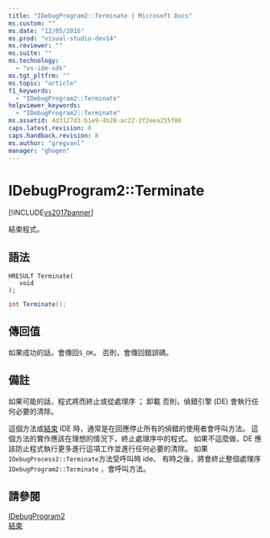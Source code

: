 ```yaml
---
title: "IDebugProgram2::Terminate | Microsoft Docs"
ms.custom: ""
ms.date: "12/05/2016"
ms.prod: "visual-studio-dev14"
ms.reviewer: ""
ms.suite: ""
ms.technology: 
  - "vs-ide-sdk"
ms.tgt_pltfrm: ""
ms.topic: "article"
f1_keywords: 
  - "IDebugProgram2::Terminate"
helpviewer_keywords: 
  - "IDebugProgram2::Terminate"
ms.assetid: 4d3127d3-b1e9-4b28-ac22-2f2eea255f86
caps.latest.revision: 8
caps.handback.revision: 8
ms.author: "gregvanl"
manager: "ghogen"
---
```

# IDebugProgram2::Terminate
[!INCLUDE[vs2017banner](../../../code-quality/includes/vs2017banner.md)]

結束程式。  
  
## 語法  
  
```cpp#  
HRESULT Terminate(   
   void   
);  
```  
  
```c#  
int Terminate();  
```  
  
## 傳回值  
 如果成功的話，會傳回`S_OK`。 否則，會傳回錯誤碼。  
  
## 備註  
 如果可能的話，程式將而終止或從處理序 ； 卸載 否則，偵錯引擎 \(DE\) 會執行任何必要的清除。  
  
 這個方法或[結束](../../../extensibility/debugger/reference/idebugprocess2-terminate.md) IDE 時，通常是在回應停止所有的偵錯的使用者會呼叫方法。  這個方法的實作應該在理想的情況下，終止處理序中的程式。  如果不這麼做，DE 應該防止程式執行更多進行這項工作並進行任何必要的清除。  如果`IDebugProcess2::Terminate`方法受呼叫時 ide、 有時之後，將會終止整個處理序`IDebugProgram2::Terminate` ，會呼叫方法。  
  
## 請參閱  
 [IDebugProgram2](../../../extensibility/debugger/reference/idebugprogram2.md)   
 [結束](../../../extensibility/debugger/reference/idebugprocess2-terminate.md)